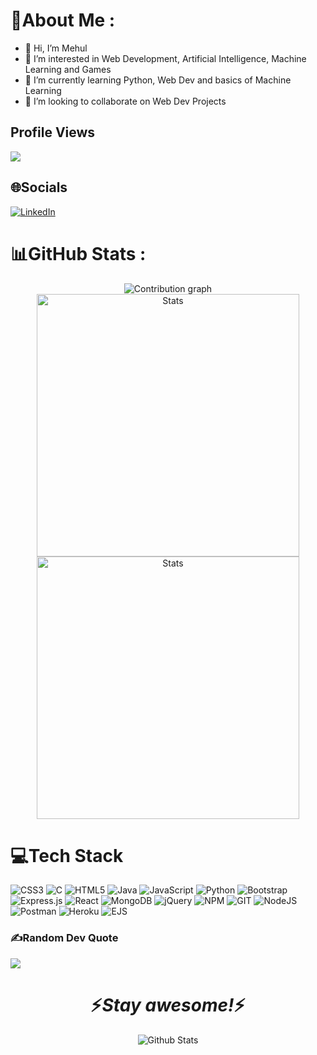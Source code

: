 # 💫About Me :
- 👋 Hi, I’m Mehul
- 👀 I’m interested in Web Development, Artificial Intelligence, Machine Learning and Games 
- 🌱 I’m currently learning Python, Web Dev and basics of Machine Learning
- 💞️ I’m looking to collaborate on Web Dev Projects

## Profile Views
[![](https://visitcount.itsvg.in/api?id=mehulpuri&icon=5&color=3)](https://visitcount.itsvg.in)

## 🌐Socials
[![LinkedIn](https://img.shields.io/badge/LinkedIn-%230077B5.svg?logo=linkedin&logoColor=white)](https://linkedin.com/in/mehulpuri) 

# 📊GitHub Stats :
<p align="center"> 
  <img src="https://activity-graph.herokuapp.com/graph?username=mehulpuri&bg_color=0d1017&color=00ff00&point=11b819&area=false&line=00ff00&hide_border=true" alt="Contribution graph" />
  <img align="center" width="420" src="https://github-readme-stats.vercel.app/api?username=mehulpuri&show_icons=true&theme=dark" alt="Stats" />
  <img align="center" width="420" src="https://github-readme-streak-stats.herokuapp.com/?user=mehulpuri&theme=dark" alt="Stats" />
</p>

# 💻Tech Stack
![CSS3](https://img.shields.io/badge/css3-%231572B6.svg?style=for-the-badge&logo=css3&logoColor=white)
![C](https://img.shields.io/badge/c-%2300599C.svg?style=for-the-badge&logo=c&logoColor=white)
![HTML5](https://img.shields.io/badge/html5-%23E34F26.svg?style=for-the-badge&logo=html5&logoColor=white) 
![Java](https://img.shields.io/badge/java-%23ED8B00.svg?style=for-the-badge&logo=java&logoColor=white)
![JavaScript](https://img.shields.io/badge/javascript-%23323330.svg?style=for-the-badge&logo=javascript&logoColor=%23F7DF1E)
![Python](https://img.shields.io/badge/python-3670A0?style=for-the-badge&logo=python&logoColor=ffdd54)
![Bootstrap](https://img.shields.io/badge/bootstrap-%23563D7C.svg?style=for-the-badge&logo=bootstrap&logoColor=white)
![Express.js](https://img.shields.io/badge/express.js-%23404d59.svg?style=for-the-badge&logo=express&logoColor=%2361DAFB)
![React](https://img.shields.io/badge/react-%2320232a.svg?style=for-the-badge&logo=react&logoColor=%2361DAFB)
![MongoDB](https://img.shields.io/badge/MongoDB-%234ea94b.svg?style=for-the-badge&logo=mongodb&logoColor=white) 
![jQuery](https://img.shields.io/badge/jquery-%230769AD.svg?style=for-the-badge&logo=jquery&logoColor=white)
![NPM](https://img.shields.io/badge/NPM-%23000000.svg?style=for-the-badge&logo=npm&logoColor=white) 
![GIT](https://img.shields.io/badge/Git-F05032?style=for-the-badge&logo=git&logoColor=white)
![NodeJS](https://img.shields.io/badge/node.js-6DA55F?style=for-the-badge&logo=node.js&logoColor=white)
![Postman](https://img.shields.io/badge/Postman-FF6C37?style=for-the-badge&logo=postman&logoColor=white)
![Heroku](https://img.shields.io/badge/heroku-%23430098.svg?style=for-the-badge&logo=heroku&logoColor=white)
![EJS](https://img.shields.io/badge/EJS-6DA55F?style=for-the-badge&logo=data%3Aimage%2Fpng%3Bbase64%2CiVBORw0KGgoAAAANSUhEUgAAAOEAAADhCAMAAAAJbSJIAAAAbFBMVEX%2F%2F%2F%2BQqTqOqDaLpSyNpzKJpCeIoyKLpS3f5snQ2rLw8%2BTP2a%2F2%2BO%2F6%2B%2Fb%2B%2FvysvnLr792numids1Tn7Nfi6M%2FI1KSVrUO5yInCz5q0xIHa4sLV3rmluWWit1%2Bxwnu8y5CasU6CnwvK1aeVrUJAeyGHAAAH0klEQVR42uzBgQAAAACAoP2pF6kCAAAAAAAAAAAAAACAuTmzxeR1HQpbsmyDM8%2BhjKXv%2F4zn7LklIFAg4qLr7h%2Fa5ANZS7ZlL6uPj9%2FN1%2B4%2Fk9%2FM1xQe7fr38pWFJYDfSxgPlgD0CPPIKH0PXzp4AtAkPHz62yrfwjdSAFAl3Dq4Kbc2%2BspGCABCwrhKhs1hc1y3s6IrItwUHfT58o4CgIywOYJzlv6Ude7URSNVfZsQIVfnW4MDkBFu954uXi%2F4qjUiHbkYbbQBt7UFkBGuaocwFbpKkihaBtCOqnTMSzOEg0O4JbLd44HeMz%2B7Vy7Qao8AMsL0ZIGTqzJzX0Vg0oyqFTbVNR9LGIGAV6jvI66ZGPVb1QLUEoCUMAWEe6I6N7wiAxgOmgWaIwA54Z6AEfOyIqM4ZWp8G08AMwhHB5wElcnRMs%2FRMor0SBwfQ1haECjl8jXnhKNWgYYBYB5hQQLAcGQeCG81iqyzPB9HWHqYiJyzCBP5219iRcwnomEU%2BRkswGzCYfKOSIdtu64sXMqezQ2duRjVWAxanywIhJ%2BXLpXjNAWWf4%2Bvq7831yq5b3CjsIJ2cijhc%2Ftm4pwOLkSRSSEhXkcNZxT94kaxkvKdVmaiLnAxfKRHgTcwUbP4tL7deQSB3OmGqx0uOeiH73j4qXCV%2FleeeU63dIHmRHwhdLdiZ48XgIP51gnvztZTrsbbLVvAVI5AILLHP%2FmYoXQRpEyYYiEzCoRUt0Bj%2BA7MY7PLL8r9TLRjuHjz6v1GkQ5WxIe%2BaFgTreWEolovDMsVMEcKMr66Fc8M7Jkt5%2BgySnvOKPLFClAv43On%2B1FTXLwp%2FiwnLbBJyGyYp9tyIT5ZgQZg%2B%2BTRKtnlq%2FpvX99ePsImPwsMbhCelylAk96BRMFODYKd%2FVyPtuwL2fketyhA1SKA294iCERuSAXpKtzOFGk9rch%2FDLAdMSGTLlGA9g6FBhGNRBVOEE%2FrmDbj9FOkzeNFAb9aoADdy%2FjQVZxBPKy90HrvAkzkG6ZY%2F5YdFlghZPgEFTavnvudTJLNT4xR8IuOQpVCPrBfWyMQkxe5AFQ3injwMr7wdZaYLuPsj5cTt17FKOLGEkhEdpwdKxEeCfuUyb0LGUV6JCGf36TP5K%2FPRzHaPFo9Rkz1CzRAW8QnLdbfT1yrh0bhVs%2FzdSjk87v2%2BSqCEDgRfr99a%2BXLqUKdhQUa8BW2SE0fuMxcR36jkF%2BIE8sKDQJfbnkYHN0s%2FUbBRqGP5mmBhDDAmC%2BxY0UBJwObNj%2Fffc0ZRWJUCckdU7OI4lh7S%2Fg3HTm%2Fv2zGiMS8QGE0CdEf4pKtW8mwB%2Bst7I7bmIu2GRFSRUJ0u9KoSjCjaI0aIbr9yrxLLTMI7dGoEdperd1XvlGIda5FGIivsBXEleehNDqEgXiD0FCi1XrIEJIdonmnYtAwCp4QNzyfjrhpPWY6hHyEKuloVYyCJ4RAyTsZV5qth4CCqYSy0i8mRve5EiGzI%2F92o3DRLEfIbJq9JeGcdVsPAQWzClWVXq%2F1UFB5B%2BiUU456Rwngw%2F2zrSrhwHi9a40GIbOE3%2BoBfngdo2AI%2BZRTahkFMY%2BsjRIhI7IbnZTDbhQul8UtgkgUNCq5zjKD8ObYz5p21Tap1nopWFg85TRW3HpYdgV57%2F6Qp6orc401bwBXL1vJZSehUWTrvQv0%2Fe%2FB1edMY99i6XWpTWD3aS6UXG%2B8o4XzzOYgEjL6w2IpZyszilg7vG3UjcL%2BoWADUayIotbDNZsL0Z%2FnlYcHL2S0X8kShBVnhXF6LI%2BV2yjt46PtPzSNQn4YxR2UejEA%2FauTx0Y0o0g83Jc7avXTALqXtjPyXmIUJUl7OBSa8gGIjtniRuEavnNzuUnW9mRljMGd84WPnneC%2F7XEJGTdWxDJPTd5jCQyiutIRkKYClPV%2FlJ0%2B9bM1p4hdOndXqoQiqGgwB8nUmpBcbPXq0Zu%2Fffj7hKcG9K%2FX4zvYtDp8wbyw6xAaZ2oRz3lxuh0ePqo3qsPgWZUcinbUZLd%2ByDwe4xuiDlopHjeAmwvfszhgVEwB6Z8ySUqGl6rjwtHi7acrqWHmQZim%2Fx3fP%2B%2Falutl1wAEf2j1kPmNMaRP4rSL3C7lRe2tj%2Fed9yjtKOkQvZk29bChd53%2FhCIxlxuFMxhJgGhExAqlKuC%2FoaV541iRpR2gijVOwcMPhF0lHCmzWeaHfv18qvHSqWcTeZvFN5KUV3gNhNTZE9qvKq8s%2BEFwmTWYabWcV0ZAwkf%2BFwph%2BFZwnJeR0nKRX%2FidM89p0dLckJ%2Bo5C%2FEoOvvKMxedxMAPHr7XebJDM7SlbSkyhE9b6m6bPD%2BPb7aRLGKOSHmfgZMCJMFaL%2BHUMSwhRB1nrIG7vcSrXviUrmGAWV4jPEjFLNu8w8SgnlRsHfqaHZkiIv5RjCUjyj4G75YuQGo6ztyUoIuY1CyIS3CTKyhVFXvgb7kHAITx9mGjzwcgWfpjTvvkx4Y3uiRz1x%2FO7a0bxJ%2BYjhDmEK%2BEpHScnukK7M%2B5SOgVjC3auth8nXNaPll%2Fe0GDeebhOOn%2B6mZtz7na17H%2FC7sAkeOt4G1e%2BCnhJ%2BrBiZOSq7HZB1zlmC%2Fdgocgju8060hnts2j8UlaNTcCd7Yn612pofX79FH1vz%2F%2FbgWAAAAABgkL%2F1LHZVJwAAAAAAAAAAAAAAAAiYcXBAb0E3swAAAABJRU5ErkJggg%3D%3D&logoColor=white)


### ✍️Random Dev Quote
![](https://quotes-github-readme.vercel.app/api?type=horizontal&theme=radical)

<h1 align='center'>⚡️<i>Stay awesome!</i>⚡️</h1>

<p align="center">
        <img src="https://raw.githubusercontent.com/bornmay/bornmay/Update/svg/Bottom.svg" alt="Github Stats" />
</p>



